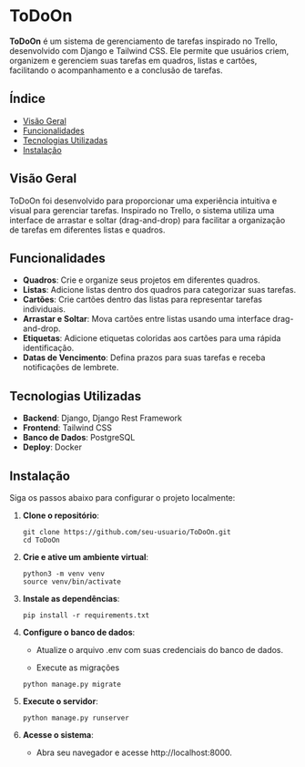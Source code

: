 # ToDoOn

**ToDoOn** é um sistema de gerenciamento de tarefas inspirado no Trello, desenvolvido com Django e Tailwind CSS. Ele permite que usuários criem, organizem e gerenciem suas tarefas em quadros, listas e cartões, facilitando o acompanhamento e a conclusão de tarefas.

## Índice

- [Visão Geral](#visão-geral)
- [Funcionalidades](#funcionalidades)
- [Tecnologias Utilizadas](#tecnologias-utilizadas)
- [Instalação](#instalação)

## Visão Geral

ToDoOn foi desenvolvido para proporcionar uma experiência intuitiva e visual para gerenciar tarefas. Inspirado no Trello, o sistema utiliza uma interface de arrastar e soltar (drag-and-drop) para facilitar a organização de tarefas em diferentes listas e quadros.

## Funcionalidades

- **Quadros**: Crie e organize seus projetos em diferentes quadros.
- **Listas**: Adicione listas dentro dos quadros para categorizar suas tarefas.
- **Cartões**: Crie cartões dentro das listas para representar tarefas individuais.
- **Arrastar e Soltar**: Mova cartões entre listas usando uma interface drag-and-drop.
- **Etiquetas**: Adicione etiquetas coloridas aos cartões para uma rápida identificação.
- **Datas de Vencimento**: Defina prazos para suas tarefas e receba notificações de lembrete.

## Tecnologias Utilizadas

- **Backend**: Django, Django Rest Framework
- **Frontend**: Tailwind CSS
- **Banco de Dados**: PostgreSQL
- **Deploy**: Docker


## Instalação

Siga os passos abaixo para configurar o projeto localmente:

1. **Clone o repositório**:

   ```
   git clone https://github.com/seu-usuario/ToDoOn.git
   cd ToDoOn
   ```

2. **Crie e ative um ambiente virtual**:

   ```
   python3 -m venv venv
   source venv/bin/activate
   ```

3. **Instale as dependências**:
   ```
   pip install -r requirements.txt
   ```

4. **Configure o banco de dados**:

  
   * Atualize o arquivo .env com suas credenciais do banco de dados.

   * Execute as migrações
   ```
   python manage.py migrate
   ```
5. **Execute o servidor**:

   ```
   python manage.py runserver
   ```

6. **Acesse o sistema**:

   * Abra seu navegador e acesse http://localhost:8000.



